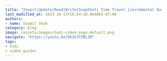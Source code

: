 ```yaml
---
title: "Insert|Update|Read|Write|SnapShot| Time Travel |incremental Query on Apache Hudi datalake (S3)"
last_modified_at: 2023-10-13T16:54:38.964863-07:00
authors:
- name: Soumil Shah
category: blog
image: /assets/images/hudi-video-page-default.png
navigate: "https://youtu.be/hK1G7CPBL2M"
tags:
- hudi
- video guides
---
```

